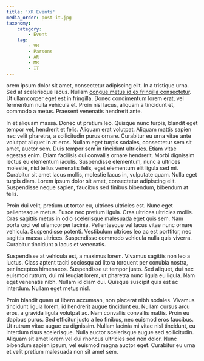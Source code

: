 ```yaml
---
title: 'XR Events'
media_order: post-it.jpg
taxonomy:
    category:
        - Event
    tag:
        - VR
        - Parsons
        - AR
        - MR
        - IT
---
```


orem ipsum dolor sit amet, consectetur adipiscing elit. In a tristique urna. Sed at scelerisque lacus. Nullam [congue metus id ex fringilla consectetur](xrcenter.newschool.edu). Ut ullamcorper eget est in fringilla. Donec condimentum lorem erat, vel fermentum nulla vehicula et. Proin nisl lacus, aliquam a tincidunt et, commodo a metus. Praesent venenatis hendrerit ante.

In et aliquam massa. Donec ut pretium leo. Quisque nunc turpis, blandit eget tempor vel, hendrerit et felis. Aliquam erat volutpat. Aliquam mattis sapien nec velit pharetra, a sollicitudin purus ornare. Curabitur eu urna vitae ante volutpat aliquet in at eros. Nullam eget turpis sodales, consectetur sem sit amet, auctor sem. Duis tempor sem in tincidunt ultricies. Etiam vitae egestas enim. Etiam facilisis dui convallis ornare hendrerit. Morbi dignissim lectus eu elementum iaculis. Suspendisse elementum, nunc a ultrices molestie, nisl tellus venenatis felis, eget elementum elit ligula sed mi. Curabitur sit amet lacus mollis, molestie lacus in, vulputate quam. Nulla eget turpis diam. Lorem ipsum dolor sit amet, consectetur adipiscing elit. Suspendisse neque sapien, faucibus sed finibus bibendum, bibendum at felis.

Proin dui velit, pretium ut tortor eu, ultrices ultricies est. Nunc eget pellentesque metus. Fusce nec pretium ligula. Cras ultrices ultricies mollis. Cras sagittis metus in odio scelerisque malesuada eget quis sem. Nam porta orci vel ullamcorper lacinia. Pellentesque vel lacus vitae nunc ornare vehicula. Suspendisse potenti. Vestibulum ultrices leo ac est porttitor, nec sagittis massa ultrices. Suspendisse commodo vehicula nulla quis viverra. Curabitur tincidunt a lacus et venenatis.

Suspendisse at vehicula est, a maximus lorem. Vivamus sagittis non leo a luctus. Class aptent taciti sociosqu ad litora torquent per conubia nostra, per inceptos himenaeos. Suspendisse ut tempor justo. Sed aliquet, dui nec euismod rutrum, dui mi feugiat lorem, ut pharetra nunc ligula eu ligula. Nam eget venenatis nibh. Nullam id diam dui. Quisque suscipit quis est ac interdum. Nullam eget metus nisl.

Proin blandit quam ut libero accumsan, non placerat nibh sodales. Vivamus tincidunt ligula lorem, id hendrerit augue tincidunt eu. Nullam cursus arcu eros, a gravida ligula volutpat ac. Nam convallis convallis mattis. Proin eu dapibus purus. Sed efficitur justo a leo finibus, nec euismod eros faucibus. Ut rutrum vitae augue eu dignissim. Nullam lacinia mi vitae nisl tincidunt, eu interdum risus scelerisque. Nulla auctor scelerisque augue sed sollicitudin. Aliquam sit amet lorem vel dui rhoncus ultricies sed non dolor. Nunc bibendum sapien ipsum, vel euismod magna auctor eget. Curabitur eu urna et velit pretium malesuada non sit amet sem.